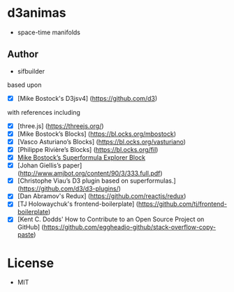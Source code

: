 
# d3animas

- space-time manifolds
  
## Author

- sifbuilder

based upon

- [x] [Mike Bostock's D3jsv4] (https://github.com/d3)

with references including

- [x] [three.js] (https://threejs.org/)
- [x] [Mike Bostock’s Blocks] (https://bl.ocks.org/mbostock)
- [x] [Vasco Asturiano’s Blocks] (https://bl.ocks.org/vasturiano)
- [x] [Philippe Rivière’s Blocks] (https://bl.ocks.org/fil)
- [x] [Mike Bostock’s Superformula Explorer Block](http://bl.ocks.org/mbostock/1021103)
- [x] [Johan Giellis’s paper] (http://www.amjbot.org/content/90/3/333.full.pdf)
- [x] [Christophe Viau’s D3 plugin based on superformulas.] (https://github.com/d3/d3-plugins/)
- [x] [Dan Abramov's Redux] (https://github.com/reactjs/redux)
- [x] [TJ Holowaychuk's frontend-boilerplate] (https://github.com/tj/frontend-boilerplate)
- [x] [Kent C. Dodds' How to Contribute to an Open Source Project on GitHub] (https://github.com/eggheadio-github/stack-overflow-copy-paste)

# License

- MIT

